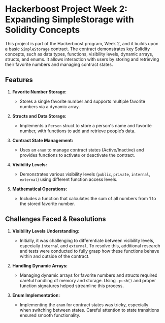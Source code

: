 # Hackerboost Project Week 2: Expanding SimpleStorage with Solidity Concepts

This project is part of the Hackerboost program, Week 2, and it builds upon a basic `SimpleStorage` contract. The contract demonstrates key Solidity concepts, such as data types, functions, visibility levels, dynamic arrays, structs, and enums. It allows interaction with users by storing and retrieving their favorite numbers and managing contract states.

## Features

1. **Favorite Number Storage:**
   - Stores a single favorite number and supports multiple favorite numbers via a dynamic array.

2. **Structs and Data Storage:**
   - Implements a `Person` struct to store a person's name and favorite number, with functions to add and retrieve people’s data.

3. **Contract State Management:**
   - Uses an `enum` to manage contract states (Active/Inactive) and provides functions to activate or deactivate the contract.

4. **Visibility Levels:**
   - Demonstrates various visibility levels (`public`, `private`, `internal`, `external`) using different function access levels.

5. **Mathematical Operations:**
   - Includes a function that calculates the sum of all numbers from 1 to the stored favorite number.

## Challenges Faced & Resolutions

1. **Visibility Levels Understanding:**
   - Initially, it was challenging to differentiate between visibility levels, especially `internal` and `external`. To resolve this, additional research and tests were conducted to fully grasp how these functions behave within and outside of the contract.

2. **Handling Dynamic Arrays:**
   - Managing dynamic arrays for favorite numbers and structs required careful handling of memory and storage. Using `.push()` and proper function signatures helped streamline this process.

3. **Enum Implementation:**
   - Implementing the `enum` for contract states was tricky, especially when switching between states. Careful attention to state transitions ensured smooth functionality.

